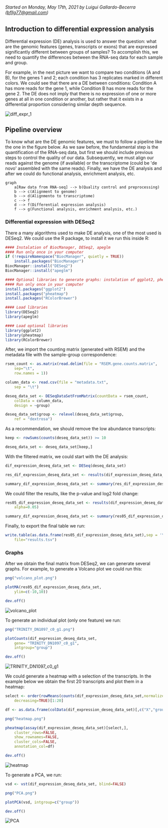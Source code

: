 ###### Started on Monday, May 17th, 2021 by Luigui Gallardo-Becerra (bfllg77@gmail.com)

## Introduction to differential expression analysis

Differential expression (DE) analysis is used to answer the question: what are the genomic features (genes, transcripts or exons) that are expressed significantly different between groups of samples? To accomplish this, we need to quantify the differences between the RNA-seq data for each sample and group. 

For example, in the next picture we want to compare two conditions (A and B), for the genes 1 and 2; each condition has 3 replicates marked in different colors. We could see that there are a DE between conditions: Condition A has more reads for the gene 1, while Condition B has more reads for the gene 2. The DE does not imply that there is no expression of one or more genes at all in one condition or another, but rather that it exists in a differential proportion considering similar depth sequence.

<img src="./00_images/diff_expr_1.png" alt="diff_expr_1" style="zoom:100%;" />

## Pipeline overview

To know what are the DE genomic features, we must to follow a pipeline like the one in the figure below. As we saw before, the fundamental step is the quantification of the RNA-seq data, but first we should include previous steps to control the quality of our data. Subsequently, we must align our reads against the genome (if available) or the transcriptome (could be 'de novo' assembled with the same reads). Finally, we have the DE analysis and after we could do functional analysis, enrichment analysis, etc.

```mermaid
graph
    a[Raw data from RNA-seq] --> b(Quality control and preprocessing)
    b --> c(Alignment to genome)
    b --> d(Alignmento to transcriptome)
    c --> f
    d --> f(Differential expression analysis)
    f --> g(Functional analysis, enrichment analysis, etc.)
```

### Differential expression with DESeq2

There a many algorithms used to make DE analysis, one of the most used is DESeq2. We could use the R package, to install it we run this inside R:

```R
#### Instalation of BiocManager, DESeq2, apeglm
#### Run only once in your computer
if (!requireNamespace("BiocManager", quietly = TRUE))
    install.packages("BiocManager")
BiocManager::install("DESeq2")
BiocManager::install("apeglm")

#### Optional libraries to generate graphs: instalation of ggplot2, pheatmap and RColorBrewer
#### Run only once in your computer
install.packages("ggplot2")
install.packages("pheatmap")
install.packages("RColorBrewer")

#### Load libraries
library(DESeq2)
library(apeglm)

#### Load optional libraries
library(ggplot2)
library(pheatmap)
library(RColorBrewer)
```

After, we import the counting matrix (generated with RSEM) and the metadata file with the sample-group correspondence:

```R
rsem_count <- as.matrix(read.delim(file = "RSEM.gene.counts.matrix",
    sep="\t",
    row.names = 1))

column_data <- read.csv(file = "metadata.txt",
    sep = "\t")

deseq_data_set <- DESeqDataSetFromMatrix(countData = rsem_count,
    colData = column_data,
    design = ~group)

deseq_data_set$group <- relevel(deseq_data_set$group,
    ref = "dextrosa")
```

As a recommendation, we should remove the low abundance transcripts:

```R
keep <- rowSums(counts(deseq_data_set)) >= 10

deseq_data_set <- deseq_data_set[keep,]
```

With the filtered matrix, we could start with the DE analysis:

```R
dif_expression_deseq_data_set <- DESeq(deseq_data_set)

res_dif_expression_deseq_data_set <- results(dif_expression_deseq_data_set)

summary_dif_expression_deseq_data_set <- summary(res_dif_expression_deseq_data_set)
```

We could filter the results, like the p-value and log2 fold change:

```R
res05_dif_expression_deseq_data_set <- results(dif_expression_deseq_data_set,
    alpha=0.05)

summary_dif_expression_deseq_data_set <- summary(res05_dif_expression_deseq_data_set)
```

Finally, to export the final table we run:

```R
write.table(as.data.frame(res05_dif_expression_deseq_data_set),sep = '\t' ,
    file="results.tsv")
```

### Graphs

After we obtain the final matrix from DESeq2, we can generate several graphs. For example, to generate a Volcano plot we could run this:

```R
png("volcano_plot.png")

plotMA(res05_dif_expression_deseq_data_set,
    ylim=c(-10,10))

dev.off()
```

<img src="./01_example_files/volcano_plot.png" alt="volcano_plot" style="zoom:100%;" />

To generate an individual plot (only one feature) we run:

```R
png("TRINITY_DN1097_c0_g1.png")

plotCounts(dif_expression_deseq_data_set,
    gene= "TRINITY_DN1097_c0_g1",
    intgroup="group")

dev.off()
```

<img src="./01_example_files/TRINITY_DN1097_c0_g1.png" alt="TRINITY_DN1097_c0_g1" style="zoom:100%;" />

We could generate a heatmap with a selection of the transcripts. In the example below we obtain the first 20 transcripts and plot them in a heatmap:

```R
select <- order(rowMeans(counts(dif_expression_deseq_data_set,normalized=TRUE)),
    decreasing=TRUE)[1:20]

df <- as.data.frame(colData(dif_expression_deseq_data_set)[,c("X","group")])

png("heatmap.png")

pheatmap(assay(dif_expression_deseq_data_set)[select,],
    cluster_rows=FALSE,
    show_rownames=FALSE,
    cluster_cols=FALSE,
    annotation_col=df)

dev.off()
```

<img src="./01_example_files/heatmap.png" alt="heatmap" style="zoom:100%;" />

To generate a PCA, we run:

```R
vsd <- vst(dif_expression_deseq_data_set, blind=FALSE)

png("PCA.png")

plotPCA(vsd, intgroup=c("group"))

dev.off()
```

<img src="./01_example_files/PCA.png" alt="PCA" style="zoom:100%;" />